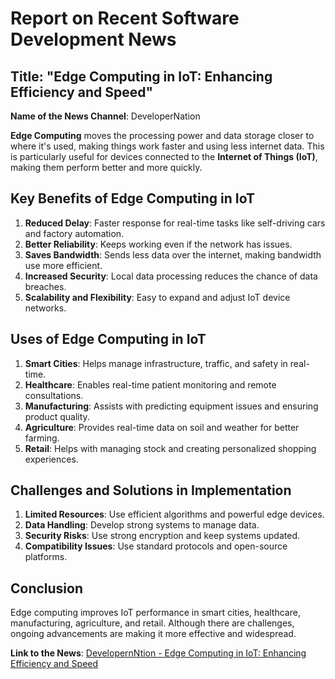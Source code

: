 # Report on Recent Software Development News

## Title: "Edge Computing in IoT: Enhancing Efficiency and Speed"

**Name of the News Channel**: DeveloperNation

**Edge Computing** moves the processing power and data storage closer to where it's used, making things work faster and using less internet data. This is particularly useful for devices connected to the **Internet of Things (IoT)**, making them perform better and more quickly.

## Key Benefits of Edge Computing in IoT

1. **Reduced Delay**: Faster response for real-time tasks like self-driving cars and factory automation.
2. **Better Reliability**: Keeps working even if the network has issues.
3. **Saves Bandwidth**: Sends less data over the internet, making bandwidth use more efficient.
4. **Increased Security**: Local data processing reduces the chance of data breaches.
5. **Scalability and Flexibility**: Easy to expand and adjust IoT device networks.

## Uses of Edge Computing in IoT

1. **Smart Cities**: Helps manage infrastructure, traffic, and safety in real-time.
2. **Healthcare**: Enables real-time patient monitoring and remote consultations.
3. **Manufacturing**: Assists with predicting equipment issues and ensuring product quality.
4. **Agriculture**: Provides real-time data on soil and weather for better farming.
5. **Retail**: Helps with managing stock and creating personalized shopping experiences.

## Challenges and Solutions in Implementation

1. **Limited Resources**: Use efficient algorithms and powerful edge devices.
2. **Data Handling**: Develop strong systems to manage data.
3. **Security Risks**: Use strong encryption and keep systems updated.
4. **Compatibility Issues**: Use standard protocols and open-source platforms.

## Conclusion

Edge computing improves IoT performance in smart cities, healthcare, manufacturing, agriculture, and retail. Although there are challenges, ongoing advancements are making it more effective and widespread.

**Link to the News**: [DevelopernNtion - Edge Computing in IoT: Enhancing Efficiency and Speed](https://www.developernation.net/blog/edge-computing-in-iot-enhancing-efficiency-and-speed/)
